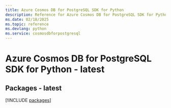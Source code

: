 ```yaml
---
title: Azure Cosmos DB for PostgreSQL SDK for Python
description: Reference for Azure Cosmos DB for PostgreSQL SDK for Python
ms.date: 02/18/2025
ms.topic: reference
ms.devlang: python
ms.service: cosmosdbforpostgresql
---
```

# Azure Cosmos DB for PostgreSQL SDK for Python - latest
## Packages - latest
[!INCLUDE [packages](cosmos-db-for-postgresql-index.md)]